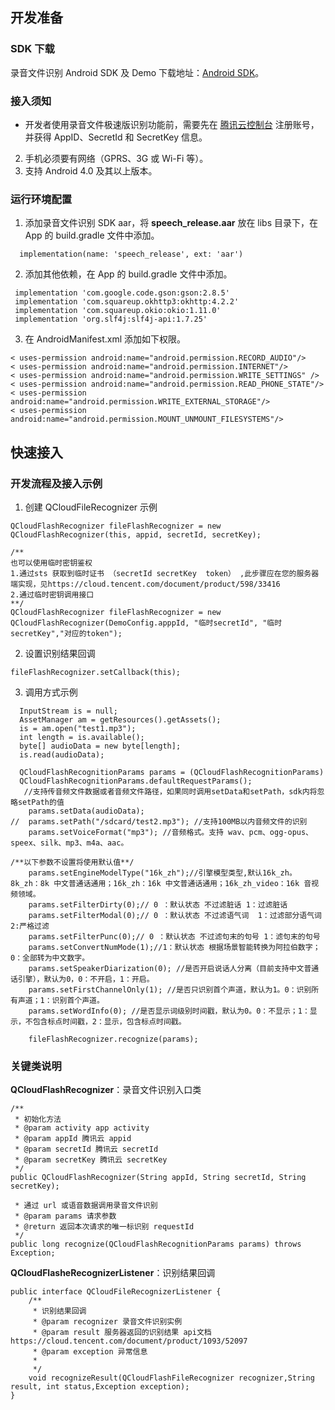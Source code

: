 ## 开发准备
### SDK 下载
录音文件识别 Android SDK 及 Demo 下载地址：[Android SDK](https://sdk-1300466766.cos.ap-shanghai.myqcloud.com/realtime/QCloudSDK_Android_2.6.0.zip )。

### 接入须知
- 开发者使用录音文件极速版识别功能前，需要先在 [腾讯云控制台](https://console.cloud.tencent.com/) 注册账号，并获得 AppID、SecretId 和 SecretKey 信息。
2. 手机必须要有网络（GPRS、3G 或 Wi-Fi 等）。
3. 支持 Android 4.0 及其以上版本。

### 运行环境配置
1. 添加录音文件识别 SDK aar，将 **speech_release.aar** 放在 libs 目录下，在 App 的 build.gradle 文件中添加。
```
  implementation(name: 'speech_release', ext: 'aar')
```
2. 添加其他依赖，在 App 的 build.gradle 文件中添加。
```
 implementation 'com.google.code.gson:gson:2.8.5'
 implementation 'com.squareup.okhttp3:okhttp:4.2.2'
 implementation 'com.squareup.okio:okio:1.11.0'
 implementation 'org.slf4j:slf4j-api:1.7.25'
```
3. 在 AndroidManifest.xml 添加如下权限。
```
< uses-permission android:name="android.permission.RECORD_AUDIO"/>
< uses-permission android:name="android.permission.INTERNET"/>
< uses-permission android:name="android.permission.WRITE_SETTINGS" />
< uses-permission android:name="android.permission.READ_PHONE_STATE"/>
< uses-permission android:name="android.permission.WRITE_EXTERNAL_STORAGE"/>
< uses-permission android:name="android.permission.MOUNT_UNMOUNT_FILESYSTEMS"/>
```

## 快速接入
### 开发流程及接入示例
1. 创建 QCloudFileRecognizer 示例
```
QCloudFlashRecognizer fileFlashRecognizer = new QCloudFlashRecognizer(this, appid, secretId, secretKey);

/**
也可以使用临时密钥鉴权
1.通过sts 获取到临时证书 （secretId secretKey  token） ,此步骤应在您的服务器端实现，见https://cloud.tencent.com/document/product/598/33416
2.通过临时密钥调用接口
**/
QCloudFlashRecognizer fileFlashRecognizer = new QCloudFlashRecognizer(DemoConfig.apppId, "临时secretId", "临时secretKey","对应的token");
```
2. 设置识别结果回调
```
fileFlashRecognizer.setCallback(this);
```
3. 调用方式示例
```
  InputStream is = null;
  AssetManager am = getResources().getAssets();
  is = am.open("test1.mp3");
  int length = is.available();
  byte[] audioData = new byte[length];
  is.read(audioData);

  QCloudFlashRecognitionParams params = (QCloudFlashRecognitionParams)      	 	
  QCloudFlashRecognitionParams.defaultRequestParams();
   //支持传音频文件数据或者音频文件路径，如果同时调用setData和setPath，sdk内将忽略setPath的值
    params.setData(audioData);
//  params.setPath("/sdcard/test2.mp3"); //支持100MB以内音频文件的识别
    params.setVoiceFormat("mp3"); //音频格式。支持 wav、pcm、ogg-opus、speex、silk、mp3、m4a、aac。

/**以下参数不设置将使用默认值**/
    params.setEngineModelType("16k_zh");//引擎模型类型,默认16k_zh。8k_zh：8k 中文普通话通用；16k_zh：16k 中文普通话通用；16k_zh_video：16k 音视频领域。
    params.setFilterDirty(0);// 0 ：默认状态 不过滤脏话 1：过滤脏话
    params.setFilterModal(0);// 0 ：默认状态 不过滤语气词  1：过滤部分语气词 2:严格过滤
    params.setFilterPunc(0);// 0 ：默认状态 不过滤句末的句号 1：滤句末的句号
    params.setConvertNumMode(1);//1：默认状态 根据场景智能转换为阿拉伯数字；0：全部转为中文数字。
    params.setSpeakerDiarization(0); //是否开启说话人分离（目前支持中文普通话引擎），默认为0，0：不开启，1：开启。
    params.setFirstChannelOnly(1); //是否只识别首个声道，默认为1。0：识别所有声道；1：识别首个声道。
    params.setWordInfo(0); //是否显示词级别时间戳，默认为0。0：不显示；1：显示，不包含标点时间戳，2：显示，包含标点时间戳。

    fileFlashRecognizer.recognize(params);
```

### 关键类说明
**QCloudFlashRecognizer**：录音文件识别入口类
```
/**
 * 初始化方法
 * @param activity app activity
 * @param appId 腾讯云 appid
 * @param secretId 腾讯云 secretId
 * @param secretKey 腾讯云 secretKey
 */
public QCloudFlashRecognizer(String appId, String secretId, String secretKey);

 * 通过 url 或语音数据调用录音文件识别
 * @param params 请求参数
 * @return 返回本次请求的唯一标识别 requestId
 */
public long recognize(QCloudFlashRecognitionParams params) throws Exception;
```

**QCloudFlasheRecognizerListener**：识别结果回调

```
public interface QCloudFileRecognizerListener {
    /**
     * 识别结果回调
     * @param recognizer 录音文件识别实例
     * @param result 服务器返回的识别结果 api文档 https://cloud.tencent.com/document/product/1093/52097
     * @param exception 异常信息
     *
     */
    void recognizeResult(QCloudFlashFileRecognizer recognizer,String result, int status,Exception exception);
}
```

